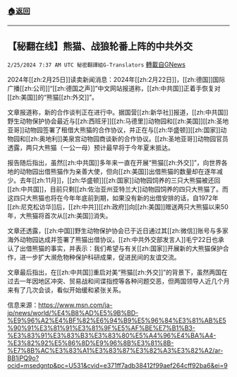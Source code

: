 ###  [:house:返回](README.md)
---


## 【秘翻在线】熊猫、战狼轮番上阵的中共外交
`2/25/2024 7:37 AM UTC 秘密翻譯組G-Translators` [轉載自GNews](https://gnews.org/articles/2339269)

2024年[[zh:2月25日]]读卖新闻消息：2024年[[zh:2月22日]]，[[zh:德国]]国际广播[[zh:公司]]“[[zh:德国之声]]”中文网站报道称，[[zh:中共国]]正着手恢复对[[zh:美国]]的“熊猫[[zh:外交]]”。

文章报道称，新的合作谈判正在进行中。据国营[[zh:新华社]]报道，[[zh:中共国]]野生动物保护协会最近与[[zh:西班牙]][[zh:马德里]]动物园和[[zh:美国]][[zh:圣地亚哥]]动物园签署了租借大熊猫的合作协议，并正在与[[zh:华盛顿]][[zh:国家]]动物园和[[zh:奥地利]]美泉宫动物园商谈新的合作协议。[[zh:圣地亚哥]]动物园官员透露，两只大熊猫（一公一母）预计最早将于今年夏末抵达。

报告随后指出，虽然[[zh:中共国]]多年来一直在开展“熊猫[[zh:外交]]”，向世界各地的动物园出借熊猫作为亲善大使，但向[[zh:美国]]出借熊猫的数量却在逐年减少。去年[[zh:11月]]，[[zh:华盛顿]][[zh:国家]]动物园饲养的三只大熊猫被还回[[zh:中共国]]，目前只剩[[zh:佐治亚州亚特兰大]]动物园饲养的四只大熊猫了。而这四只大熊猫也将在今年年底前到期，如果没有新的出借安排的话，自1972年[[zh:尼克松访华]]后，[[zh:中共]][[zh:政府]]向[[zh:美国]]赠送两只大熊猫以来50年，大熊猫将首次从[[zh:美国]]消失。

文章还透露，[[zh:中国]]野生动物保护协会已于近日通过其[[zh:微信]]账号与多家海外动物园达成并签署了熊猫出借协议。[[zh:中共外交部发言人]]毛宁22日也承认了出借熊猫的事实，并表示：我们希望与有关[[zh:国家]]开展新的大熊猫保护合作，进一步扩大濒危物种保护科研成果，促进民间的友谊交流。

文章最后指出，在[[zh:中共国]]重启对美“熊猫[[zh:外交]]”的背景下，虽然两国在过去一年因地区冲突、贸易战和间谍指控等各种问题交恶，但两国领导人近几个月来有了几次会谈，看似开始缓和紧张关系。

信息来源：https://www.msn.com/ja-jp/news/world/%E4%B8%AD%E5%9B%BD-%E9%96%A2%E4%BF%82%E6%94%B9%E5%96%84%E3%81%AB%E5%90%91%E3%81%91%E3%81%9F%E5%AF%BE%E7%B1%B3-%E3%83%91%E3%83%B3%E3%83%80%E5%A4%96%E4%BA%A4-%E3%82%92%E5%86%8D%E9%96%8B%E3%81%8B-%E7%8B%AC%E3%83%A1%E3%83%87%E3%82%A3%E3%82%A2/ar-BB1iPQ9o?ocid=msedgntp&pc=U531&cvid=e371ff7adb38412f99aef264cff92ba6&ei=9
